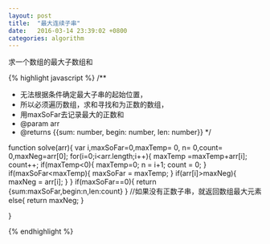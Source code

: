 ```yaml
---
layout: post
title:  "最大连续子串"
date:   2016-03-14 23:39:02 +0800
categories: algorithm
---
```

求一个数组的最大子数组和


{% highlight javascript %}
/**
 * 无法根据条件确定最大子串的起始位置，
 * 所以必须遍历数组，求和寻找和为正数的数组，
 * 用maxSoFar去记录最大的正数和
 * @param arr
 * @returns {{sum: number, begin: number, len: number}}
 */

function solve(arr){
    var i,maxSoFar=0,maxTemp= 0,
        n= 0,count= 0,maxNeg=arr[0];
    for(i=0;i<arr.length;i++){
        maxTemp =maxTemp+arr[i];
        count++;
        if(maxTemp<0){
            maxTemp=0;
            n = i+1;
            count = 0;
        }
        if(maxSoFar<maxTemp){
            maxSoFar = maxTemp;
        }
        if(arr[i]>maxNeg){
            maxNeg = arr[i];
        }
    }
    if(maxSoFar==0){
        return {sum:maxSoFar,begin:n,len:count}
    }
    //如果没有正数子串，就返回数组最大元素
    else{
        return maxNeg;
    }

}

{% endhighlight %}

